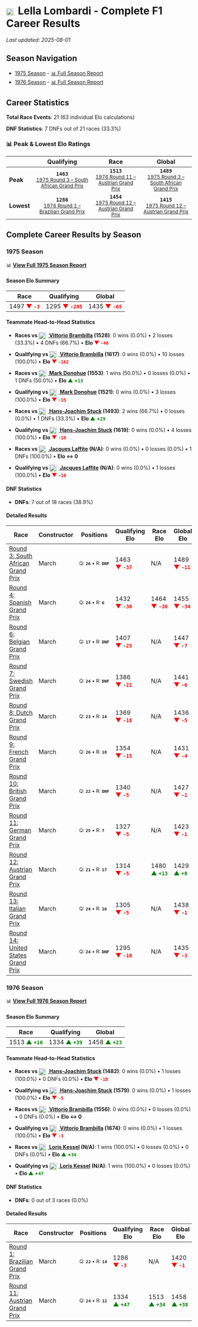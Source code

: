 # <img src="https://upload.wikimedia.org/wikipedia/commons/0/03/Flag_of_Italy.svg" alt="Italy" width="20" height="auto" style="vertical-align: middle; margin-right: 5px;" onerror="this.outerHTML='🇮🇹'; this.style.marginRight='5px';"/> Lella Lombardi - Complete F1 Career Results

*Last updated: 2025-08-01*

## Season Navigation

- [1975 Season](#1975-season) - [📊 Full Season Report](../seasons/1975-season-report)
- [1976 Season](#1976-season) - [📊 Full Season Report](../seasons/1976-season-report)

## Career Statistics

**Total Race Events**: 21 (63 individual Elo calculations)

**DNF Statistics**: 7 DNFs out of 21 races (33.3%)

### 📊 Peak & Lowest Elo Ratings

| &nbsp; | Qualifying | Race | Global |
|-------|------------|------|--------|
| **Peak** | <center>**`1463`**<br/><small>[1975 Round 3 – South African Grand Prix](../seasons/1975-season-report#round-3-south-african-grand-prix)</small></center> | <center>**`1513`**<br/><small>[1976 Round 11 – Austrian Grand Prix](../seasons/1976-season-report#round-11-austrian-grand-prix)</small></center> | <center>**`1489`**<br/><small>[1975 Round 3 – South African Grand Prix](../seasons/1975-season-report#round-3-south-african-grand-prix)</small></center> |
| **Lowest** | <center>**`1286`**<br/><small>[1976 Round 1 – Brazilian Grand Prix](../seasons/1976-season-report#round-1-brazilian-grand-prix)</small></center> | <center>**`1454`**<br/><small>[1975 Round 12 – Austrian Grand Prix](../seasons/1975-season-report#round-12-austrian-grand-prix)</small></center> | <center>**`1415`**<br/><small>[1975 Round 12 – Austrian Grand Prix](../seasons/1975-season-report#round-12-austrian-grand-prix)</small></center> |


## Complete Career Results by Season

### 1975 Season

📊 **[View Full 1975 Season Report](../seasons/1975-season-report)**

#### Season Elo Summary

| Race | Qualifying | Global |
|------|------------|--------|
| 1497 **<span style="color: red;">▼&nbsp;`-3`</span>** | 1295 **<span style="color: red;">▼&nbsp;`-205`</span>** | 1435 **<span style="color: red;">▼&nbsp;`-65`</span>** |

#### Teammate Head-to-Head Statistics

- **Races vs [<img src="https://upload.wikimedia.org/wikipedia/commons/0/03/Flag_of_Italy.svg" alt="Italy" width="20" height="auto" style="vertical-align: middle; margin-right: 5px;" onerror="this.outerHTML='🇮🇹'; this.style.marginRight='5px';"/> Vittorio Brambilla](vittorio-brambilla) (1528)**: 0 wins (0.0%) • 2 losses (33.3%) • 4 DNFs (66.7%) • **Elo <span style="color: red;">▼&nbsp;`-46`</span>**
- **Qualifying vs [<img src="https://upload.wikimedia.org/wikipedia/commons/0/03/Flag_of_Italy.svg" alt="Italy" width="20" height="auto" style="vertical-align: middle; margin-right: 5px;" onerror="this.outerHTML='🇮🇹'; this.style.marginRight='5px';"/> Vittorio Brambilla](vittorio-brambilla) (1617)**: 0 wins (0.0%) • 10 losses (100.0%) • **Elo <span style="color: red;">▼&nbsp;`-162`</span>**

- **Races vs [<img src="https://upload.wikimedia.org/wikipedia/commons/a/a4/Flag_of_the_United_States.svg" alt="United States" width="20" height="auto" style="vertical-align: middle; margin-right: 5px;" onerror="this.outerHTML='🇺🇸'; this.style.marginRight='5px';"/> Mark Donohue](mark-donohue) (1553)**: 1 wins (50.0%) • 0 losses (0.0%) • 1 DNFs (50.0%) • **Elo <span style="color: green;">▲&nbsp;+`13`</span>**
- **Qualifying vs [<img src="https://upload.wikimedia.org/wikipedia/commons/a/a4/Flag_of_the_United_States.svg" alt="United States" width="20" height="auto" style="vertical-align: middle; margin-right: 5px;" onerror="this.outerHTML='🇺🇸'; this.style.marginRight='5px';"/> Mark Donohue](mark-donohue) (1521)**: 0 wins (0.0%) • 3 losses (100.0%) • **Elo <span style="color: red;">▼&nbsp;`-15`</span>**

- **Races vs [<img src="https://upload.wikimedia.org/wikipedia/commons/b/ba/Flag_of_Germany.svg" alt="Germany" width="20" height="auto" style="vertical-align: middle; margin-right: 5px;" onerror="this.outerHTML='🇩🇪'; this.style.marginRight='5px';"/> Hans-Joachim Stuck](hans-joachim-stuck) (1493)**: 2 wins (66.7%) • 0 losses (0.0%) • 1 DNFs (33.3%) • **Elo <span style="color: green;">▲&nbsp;+`29`</span>**
- **Qualifying vs [<img src="https://upload.wikimedia.org/wikipedia/commons/b/ba/Flag_of_Germany.svg" alt="Germany" width="20" height="auto" style="vertical-align: middle; margin-right: 5px;" onerror="this.outerHTML='🇩🇪'; this.style.marginRight='5px';"/> Hans-Joachim Stuck](hans-joachim-stuck) (1619)**: 0 wins (0.0%) • 4 losses (100.0%) • **Elo <span style="color: red;">▼&nbsp;`-19`</span>**

- **Races vs [<img src="https://upload.wikimedia.org/wikipedia/commons/c/c3/Flag_of_France.svg" alt="France" width="20" height="auto" style="vertical-align: middle; margin-right: 5px;" onerror="this.outerHTML='🇫🇷'; this.style.marginRight='5px';"/> Jacques Laffite](jacques-laffite) (N/A)**: 0 wins (0.0%) • 0 losses (0.0%) • 1 DNFs (100.0%) • **Elo ↔ 0**
- **Qualifying vs [<img src="https://upload.wikimedia.org/wikipedia/commons/c/c3/Flag_of_France.svg" alt="France" width="20" height="auto" style="vertical-align: middle; margin-right: 5px;" onerror="this.outerHTML='🇫🇷'; this.style.marginRight='5px';"/> Jacques Laffite](jacques-laffite) (N/A)**: 0 wins (0.0%) • 1 losses (100.0%) • **Elo <span style="color: red;">▼&nbsp;`-10`</span>**

#### DNF Statistics

- **DNFs**: 7 out of 18 races (38.9%)

#### Detailed Results

| Race | Constructor | Positions | Qualifying Elo | Race Elo | Global Elo | Teammate |
|------|-------------|-----------|----------------|----------|------------|----------|
| [Round 3: South African Grand Prix](../seasons/1975-season-report#round-3-south-african-grand-prix) | March | <small>Q:&nbsp;**`26`**&nbsp;•&nbsp;R:&nbsp;**`DNF`**</small> | 1463 **<span style="color: red;">▼&nbsp;`-37`</span>** | N/A | 1489 **<span style="color: red;">▼&nbsp;`-11`</span>** | [<img src="https://upload.wikimedia.org/wikipedia/commons/0/03/Flag_of_Italy.svg" alt="Italy" width="20" height="auto" style="vertical-align: middle; margin-right: 5px;" onerror="this.outerHTML='🇮🇹'; this.style.marginRight='5px';"/> Vittorio Brambilla](vittorio-brambilla)<br/><small>Q:&nbsp;**`7`**&nbsp;•&nbsp;R:&nbsp;**`DNF`**</small> |
| [Round 4: Spanish Grand Prix](../seasons/1975-season-report#round-4-spanish-grand-prix) | March | <small>Q:&nbsp;**`24`**&nbsp;•&nbsp;R:&nbsp;**`6`**</small> | 1432 **<span style="color: red;">▼&nbsp;`-30`</span>** | 1464 **<span style="color: red;">▼&nbsp;`-36`</span>** | 1455 **<span style="color: red;">▼&nbsp;`-34`</span>** | [<img src="https://upload.wikimedia.org/wikipedia/commons/0/03/Flag_of_Italy.svg" alt="Italy" width="20" height="auto" style="vertical-align: middle; margin-right: 5px;" onerror="this.outerHTML='🇮🇹'; this.style.marginRight='5px';"/> Vittorio Brambilla](vittorio-brambilla)<br/><small>Q:&nbsp;**`5`**&nbsp;•&nbsp;R:&nbsp;**`5`**</small> |
| [Round 6: Belgian Grand Prix](../seasons/1975-season-report#round-6-belgian-grand-prix) | March | <small>Q:&nbsp;**`17`**&nbsp;•&nbsp;R:&nbsp;**`DNF`**</small> | 1407 **<span style="color: red;">▼&nbsp;`-25`</span>** | N/A | 1447 **<span style="color: red;">▼&nbsp;`-7`</span>** | [<img src="https://upload.wikimedia.org/wikipedia/commons/0/03/Flag_of_Italy.svg" alt="Italy" width="20" height="auto" style="vertical-align: middle; margin-right: 5px;" onerror="this.outerHTML='🇮🇹'; this.style.marginRight='5px';"/> Vittorio Brambilla](vittorio-brambilla)<br/><small>Q:&nbsp;**`3`**&nbsp;•&nbsp;R:&nbsp;**`DNF`**</small> |
| [Round 7: Swedish Grand Prix](../seasons/1975-season-report#round-7-swedish-grand-prix) | March | <small>Q:&nbsp;**`24`**&nbsp;•&nbsp;R:&nbsp;**`DNF`**</small> | 1386 **<span style="color: red;">▼&nbsp;`-21`</span>** | N/A | 1441 **<span style="color: red;">▼&nbsp;`-6`</span>** | [<img src="https://upload.wikimedia.org/wikipedia/commons/0/03/Flag_of_Italy.svg" alt="Italy" width="20" height="auto" style="vertical-align: middle; margin-right: 5px;" onerror="this.outerHTML='🇮🇹'; this.style.marginRight='5px';"/> Vittorio Brambilla](vittorio-brambilla)<br/><small>Q:&nbsp;**`1`**&nbsp;•&nbsp;R:&nbsp;**`DNF`**</small> |
| [Round 8: Dutch Grand Prix](../seasons/1975-season-report#round-8-dutch-grand-prix) | March | <small>Q:&nbsp;**`23`**&nbsp;•&nbsp;R:&nbsp;**`14`**</small> | 1369 **<span style="color: red;">▼&nbsp;`-18`</span>** | N/A | 1436 **<span style="color: red;">▼&nbsp;`-5`</span>** | [<img src="https://upload.wikimedia.org/wikipedia/commons/0/03/Flag_of_Italy.svg" alt="Italy" width="20" height="auto" style="vertical-align: middle; margin-right: 5px;" onerror="this.outerHTML='🇮🇹'; this.style.marginRight='5px';"/> Vittorio Brambilla](vittorio-brambilla)<br/><small>Q:&nbsp;**`11`**&nbsp;•&nbsp;R:&nbsp;**`DNF`**</small> |
| [Round 9: French Grand Prix](../seasons/1975-season-report#round-9-french-grand-prix) | March | <small>Q:&nbsp;**`26`**&nbsp;•&nbsp;R:&nbsp;**`18`**</small> | 1354 **<span style="color: red;">▼&nbsp;`-15`</span>** | N/A | 1431 **<span style="color: red;">▼&nbsp;`-4`</span>** | [<img src="https://upload.wikimedia.org/wikipedia/commons/0/03/Flag_of_Italy.svg" alt="Italy" width="20" height="auto" style="vertical-align: middle; margin-right: 5px;" onerror="this.outerHTML='🇮🇹'; this.style.marginRight='5px';"/> Vittorio Brambilla](vittorio-brambilla)<br/><small>Q:&nbsp;**`8`**&nbsp;•&nbsp;R:&nbsp;**`DNF`**</small> |
| [Round 10: British Grand Prix](../seasons/1975-season-report#round-10-british-grand-prix) | March | <small>Q:&nbsp;**`22`**&nbsp;•&nbsp;R:&nbsp;**`DNF`**</small> | 1340 **<span style="color: red;">▼&nbsp;`-5`</span>** | N/A | 1427 **<span style="color: red;">▼&nbsp;`-1`</span>** | [<img src="https://upload.wikimedia.org/wikipedia/commons/a/a4/Flag_of_the_United_States.svg" alt="United States" width="20" height="auto" style="vertical-align: middle; margin-right: 5px;" onerror="this.outerHTML='🇺🇸'; this.style.marginRight='5px';"/> Mark Donohue](mark-donohue)<br/><small>Q:&nbsp;**`15`**&nbsp;•&nbsp;R:&nbsp;**`5`**</small> |
| [Round 11: German Grand Prix](../seasons/1975-season-report#round-11-german-grand-prix) | March | <small>Q:&nbsp;**`25`**&nbsp;•&nbsp;R:&nbsp;**`7`**</small> | 1327 **<span style="color: red;">▼&nbsp;`-5`</span>** | N/A | 1423 **<span style="color: red;">▼&nbsp;`-1`</span>** | [<img src="https://upload.wikimedia.org/wikipedia/commons/b/ba/Flag_of_Germany.svg" alt="Germany" width="20" height="auto" style="vertical-align: middle; margin-right: 5px;" onerror="this.outerHTML='🇩🇪'; this.style.marginRight='5px';"/> Hans-Joachim Stuck](hans-joachim-stuck)<br/><small>Q:&nbsp;**`7`**&nbsp;•&nbsp;R:&nbsp;**`DNF`**</small> |
| [Round 12: Austrian Grand Prix](../seasons/1975-season-report#round-12-austrian-grand-prix) | March | <small>Q:&nbsp;**`21`**&nbsp;•&nbsp;R:&nbsp;**`17`**</small> | 1314 **<span style="color: red;">▼&nbsp;`-5`</span>** | 1480 **<span style="color: green;">▲&nbsp;`+13`</span>** | 1429 **<span style="color: green;">▲&nbsp;`+8`</span>** | [<img src="https://upload.wikimedia.org/wikipedia/commons/0/03/Flag_of_Italy.svg" alt="Italy" width="20" height="auto" style="vertical-align: middle; margin-right: 5px;" onerror="this.outerHTML='🇮🇹'; this.style.marginRight='5px';"/> Vittorio Brambilla](vittorio-brambilla)<br/><small>Q:&nbsp;**`8`**&nbsp;•&nbsp;R:&nbsp;**`1`**</small> |
| [Round 13: Italian Grand Prix](../seasons/1975-season-report#round-13-italian-grand-prix) | March | <small>Q:&nbsp;**`24`**&nbsp;•&nbsp;R:&nbsp;**`16`**</small> | 1305 **<span style="color: red;">▼&nbsp;`-5`</span>** | N/A | 1438 **<span style="color: red;">▼&nbsp;`-1`</span>** | [<img src="https://upload.wikimedia.org/wikipedia/commons/b/ba/Flag_of_Germany.svg" alt="Germany" width="20" height="auto" style="vertical-align: middle; margin-right: 5px;" onerror="this.outerHTML='🇩🇪'; this.style.marginRight='5px';"/> Hans-Joachim Stuck](hans-joachim-stuck)<br/><small>Q:&nbsp;**`16`**&nbsp;•&nbsp;R:&nbsp;**`17`**</small> |
| [Round 14: United States Grand Prix](../seasons/1975-season-report#round-14-united-states-grand-prix) | March | <small>Q:&nbsp;**`24`**&nbsp;•&nbsp;R:&nbsp;**`DNF`**</small> | 1295 **<span style="color: red;">▼&nbsp;`-10`</span>** | N/A | 1435 **<span style="color: red;">▼&nbsp;`-3`</span>** | [<img src="https://upload.wikimedia.org/wikipedia/commons/c/c3/Flag_of_France.svg" alt="France" width="20" height="auto" style="vertical-align: middle; margin-right: 5px;" onerror="this.outerHTML='🇫🇷'; this.style.marginRight='5px';"/> Jacques Laffite](jacques-laffite)<br/><small>Q:&nbsp;**`N/A`**&nbsp;•&nbsp;R:&nbsp;**`N/A`**</small> |

### 1976 Season

📊 **[View Full 1976 Season Report](../seasons/1976-season-report)**

#### Season Elo Summary

| Race | Qualifying | Global |
|------|------------|--------|
| 1513 **<span style="color: green;">▲&nbsp;`+16`</span>** | 1334 **<span style="color: green;">▲&nbsp;`+39`</span>** | 1458 **<span style="color: green;">▲&nbsp;`+23`</span>** |

#### Teammate Head-to-Head Statistics

- **Races vs [<img src="https://upload.wikimedia.org/wikipedia/commons/b/ba/Flag_of_Germany.svg" alt="Germany" width="20" height="auto" style="vertical-align: middle; margin-right: 5px;" onerror="this.outerHTML='🇩🇪'; this.style.marginRight='5px';"/> Hans-Joachim Stuck](hans-joachim-stuck) (1482)**: 0 wins (0.0%) • 1 losses (100.0%) • 0 DNFs (0.0%) • **Elo <span style="color: red;">▼&nbsp;`-18`</span>**
- **Qualifying vs [<img src="https://upload.wikimedia.org/wikipedia/commons/b/ba/Flag_of_Germany.svg" alt="Germany" width="20" height="auto" style="vertical-align: middle; margin-right: 5px;" onerror="this.outerHTML='🇩🇪'; this.style.marginRight='5px';"/> Hans-Joachim Stuck](hans-joachim-stuck) (1579)**: 0 wins (0.0%) • 1 losses (100.0%) • **Elo <span style="color: red;">▼&nbsp;`-5`</span>**

- **Races vs [<img src="https://upload.wikimedia.org/wikipedia/commons/0/03/Flag_of_Italy.svg" alt="Italy" width="20" height="auto" style="vertical-align: middle; margin-right: 5px;" onerror="this.outerHTML='🇮🇹'; this.style.marginRight='5px';"/> Vittorio Brambilla](vittorio-brambilla) (1556)**: 0 wins (0.0%) • 0 losses (0.0%) • 0 DNFs (0.0%) • **Elo ↔ 0**
- **Qualifying vs [<img src="https://upload.wikimedia.org/wikipedia/commons/0/03/Flag_of_Italy.svg" alt="Italy" width="20" height="auto" style="vertical-align: middle; margin-right: 5px;" onerror="this.outerHTML='🇮🇹'; this.style.marginRight='5px';"/> Vittorio Brambilla](vittorio-brambilla) (1674)**: 0 wins (0.0%) • 1 losses (100.0%) • **Elo <span style="color: red;">▼&nbsp;`-3`</span>**

- **Races vs [<img src="https://upload.wikimedia.org/wikipedia/commons/f/f3/Flag_of_Switzerland.svg" alt="Switzerland" width="20" height="auto" style="vertical-align: middle; margin-right: 5px;" onerror="this.outerHTML='🇨🇭'; this.style.marginRight='5px';"/> Loris Kessel](loris-kessel) (N/A)**: 1 wins (100.0%) • 0 losses (0.0%) • 0 DNFs (0.0%) • **Elo <span style="color: green;">▲&nbsp;+`34`</span>**
- **Qualifying vs [<img src="https://upload.wikimedia.org/wikipedia/commons/f/f3/Flag_of_Switzerland.svg" alt="Switzerland" width="20" height="auto" style="vertical-align: middle; margin-right: 5px;" onerror="this.outerHTML='🇨🇭'; this.style.marginRight='5px';"/> Loris Kessel](loris-kessel) (N/A)**: 1 wins (100.0%) • 0 losses (0.0%) • **Elo <span style="color: green;">▲&nbsp;+`47`</span>**

#### DNF Statistics

- **DNFs**: 0 out of 3 races (0.0%)

#### Detailed Results

| Race | Constructor | Positions | Qualifying Elo | Race Elo | Global Elo | Teammate |
|------|-------------|-----------|----------------|----------|------------|----------|
| [Round 1: Brazilian Grand Prix](../seasons/1976-season-report#round-1-brazilian-grand-prix) | March | <small>Q:&nbsp;**`22`**&nbsp;•&nbsp;R:&nbsp;**`14`**</small> | 1286 **<span style="color: red;">▼&nbsp;`-3`</span>** | N/A | 1420 **<span style="color: red;">▼&nbsp;`-1`</span>** | [<img src="https://upload.wikimedia.org/wikipedia/commons/b/ba/Flag_of_Germany.svg" alt="Germany" width="20" height="auto" style="vertical-align: middle; margin-right: 5px;" onerror="this.outerHTML='🇩🇪'; this.style.marginRight='5px';"/> Hans-Joachim Stuck](hans-joachim-stuck)<br/><small>Q:&nbsp;**`14`**&nbsp;•&nbsp;R:&nbsp;**`4`**</small> |
| [Round 11: Austrian Grand Prix](../seasons/1976-season-report#round-11-austrian-grand-prix) | March | <small>Q:&nbsp;**`24`**&nbsp;•&nbsp;R:&nbsp;**`12`**</small> | 1334 **<span style="color: green;">▲&nbsp;`+47`</span>** | 1513 **<span style="color: green;">▲&nbsp;`+34`</span>** | 1458 **<span style="color: green;">▲&nbsp;`+38`</span>** | [<img src="https://upload.wikimedia.org/wikipedia/commons/f/f3/Flag_of_Switzerland.svg" alt="Switzerland" width="20" height="auto" style="vertical-align: middle; margin-right: 5px;" onerror="this.outerHTML='🇨🇭'; this.style.marginRight='5px';"/> Loris Kessel](loris-kessel)<br/><small>Q:&nbsp;**`N/A`**&nbsp;•&nbsp;R:&nbsp;**`N/A`**</small> |

